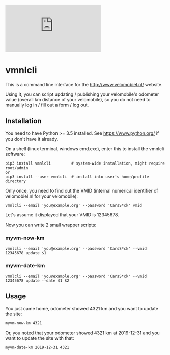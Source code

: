 ![velomobiel.nl QuattroVelo](https://gallery.welmers.net/main.php?g2_view=core.DownloadItem&g2_itemId=47348)

# vmnlcli

This is a command line interface for the http://www.velomobiel.nl/ website.

Using it, you can script updating / publishing your velomobile's odometer value (overall km distance of your velomobile),
so you do not need to manually log in / fill out a form / log out.


## Installation

You need to have Python >= 3.5 installed.
See https://www.python.org/ if you don't have it already.

On a shell (linux terminal, windows cmd.exe), enter this to install the vmnlcli software:

    pip3 install vmnlcli         # system-wide installation, might require root/admin
    or
    pip3 install --user vmnlcli  # install into user's home/profile directory

Only once, you need to find out the VMID (internal numerical identifier of velomobiel.nl for your velomobile):

    vmnlcli --email 'you@example.org' --password 'CarsS*ck' vmid

Let's assume it displayed that your VMID is 12345678.

Now you can write 2 small wrapper scripts:

### myvm-now-km

    vmnlcli --email 'you@example.org' --password 'CarsS*ck' --vmid 12345678 update $1

### myvm-date-km

    vmnlcli --email 'you@example.org' --password 'CarsS*ck' --vmid 12345678 update --date $1 $2

## Usage

You just came home, odometer showed 4321 km and you want to update the site:

    myvm-now-km 4321

Or, you noted that your odometer showed 4321 km at 2019-12-31 and you want to update the site with that:

    myvm-date-km 2019-12-31 4321
